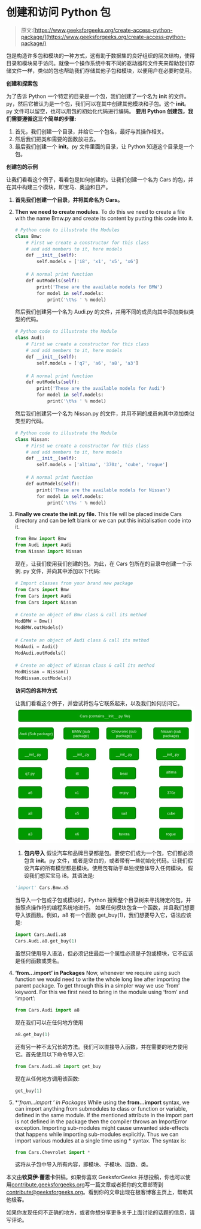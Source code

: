 # 创建和访问 Python 包

> 原文:[https://www.geeksforgeeks.org/create-access-python-package/](https://www.geeksforgeeks.org/create-access-python-package/)

包是构造许多包和模块的一种方式，这有助于数据集的良好组织的层次结构，使得目录和模块易于访问。就像一个操作系统中有不同的驱动器和文件夹来帮助我们存储文件一样，类似的包也帮助我们存储其他子包和模块，以便用户在必要时使用。

**创建和探索包**

为了告诉 Python 一个特定的目录是一个包，我们创建了一个名为 __init__ 的文件。py，然后它被认为是一个包，我们可以在其中创建其他模块和子包。这个 __init__。py 文件可以留空，也可以用包的初始化代码进行编码。
**要用 Python 创建包，我们需要遵循这三个简单的步骤:**

1.  首先，我们创建一个目录，并给它一个包名，最好与其操作相关。
2.  然后我们把类和需要的函数放进去。
3.  最后我们创建一个 __init__。py 文件里面的目录，让 Python 知道这个目录是一个包。

**创建包的示例**

让我们看看这个例子，看看包是如何创建的。让我们创建一个名为 Cars 的包，并在其中构建三个模块，即宝马、奥迪和日产。

1.  **首先我们创建一个目录，并将其命名为 Cars。**
2.  **Then we need to create modules**. To do this we need to create a file with the name Bmw.py and create its content by putting this code into it.

    ```py
    # Python code to illustrate the Modules
    class Bmw:
        # First we create a constructor for this class
        # and add members to it, here models
        def __init__(self):
            self.models = ['i8', 'x1', 'x5', 'x6']

        # A normal print function
        def outModels(self):
            print('These are the available models for BMW')
            for model in self.models:
                print('\t%s ' % model)
    ```

    然后我们创建另一个名为 Audi.py 的文件，并用不同的成员向其中添加类似类型的代码。

    ```py
    # Python code to illustrate the Module
    class Audi:
        # First we create a constructor for this class
        # and add members to it, here models
        def __init__(self):
            self.models = ['q7', 'a6', 'a8', 'a3']

        # A normal print function
        def outModels(self):
            print('These are the available models for Audi')
            for model in self.models:
                print('\t%s ' % model)
    ```

    然后我们创建另一个名为 Nissan.py 的文件，并用不同的成员向其中添加类似类型的代码。

    ```py
    # Python code to illustrate the Module
    class Nissan:
        # First we create a constructor for this class
        # and add members to it, here models
        def __init__(self):
            self.models = ['altima', '370z', 'cube', 'rogue']

        # A normal print function
        def outModels(self):
            print('These are the available models for Nissan')
            for model in self.models:
                print('\t%s ' % model)
    ```

3.  **Finally we create the __init__.py file.** This file will be placed inside Cars directory and can be left blank or we can put this initialisation code into it.

    ```py
    from Bmw import Bmw
    from Audi import Audi
    from Nissan import Nissan
    ```

    现在，让我们使用我们创建的包。为此，在 Cars 包所在的目录中创建一个示例. py 文件，并向其中添加以下代码:

    ```py
    # Import classes from your brand new package
    from Cars import Bmw
    from Cars import Audi
    from Cars import Nissan

    # Create an object of Bmw class & call its method
    ModBMW = Bmw()
    ModBMW.outModels()

    # Create an object of Audi class & call its method
    ModAudi = Audi()
    ModAudi.outModels()

    # Create an object of Nissan class & call its method
    ModNissan = Nissan()
    ModNissan.outModels()
    ```

    **访问包的各种方式**

    让我们看看这个例子，并尝试将包与它联系起来，以及我们如何访问它。
    ![](img/9fb4feb6ece49a2d99d8eef7ca7c4f96.png)

    1.  **包内导入**
        假设汽车和品牌目录都是包。要使它们成为一个包，它们都必须包含 __init__。py 文件，或者是空白的，或者带有一些初始化代码。让我们假设汽车的所有模型都是模块。使用包有助于单独或整体导入任何模块。
        假设我们想买宝马 i8。其语法是:

    ```py
    'import' Cars.Bmw.x5 
    ```

    当导入一个包或子包或模块时，Python 搜索整个目录树来寻找特定的包，并按照点操作符的编程系统地进行。
    如果任何模块包含一个函数，并且我们想要导入该函数。例如，a8 有一个函数 get_buy(1)，我们想要导入它，语法应该是:

    ```py
    import Cars.Audi.a8
    Cars.Audi.a8.get_buy(1)

    ```

    虽然只使用导入语法，但必须记住最后一个属性必须是子包或模块，它不应该是任何函数或类名。

4.  **‘from…import’ in Packages**
    Now, whenever we require using such function we would need to write the whole long line after importing the parent package. To get through this in a simpler way we use ‘from’ keyword. For this we first need to bring in the module using ‘from’ and ‘import’:

    ```py
    from Cars.Audi import a8
    ```

    现在我们可以在任何地方使用

    ```py
    a8.get_buy(1)
    ```

    还有另一种不太冗长的方法。我们可以直接导入函数，并在需要的地方使用它。首先使用以下命令导入它:

    ```py
    from Cars.Audi.a8 import get_buy
    ```

    现在从任何地方调用该函数:

    ```py
    get_buy(1)
    ```

5.  **‘from…import *’ in Packages**
    While using the **from…import** syntax, we can import anything from submodules to class or function or variable, defined in the same module. If the mentioned attribute in the import part is not defined in the package then the compiler throws an ImportError exception.
    Importing sub-modules might cause unwanted side-effects that happens while importing sub-modules explicitly. Thus we can import various modules at a single time using * syntax. The syntax is:

    ```py
    from Cars.Chevrolet import *
    ```

    这将从子包中导入所有内容，即模块、子模块、函数、类。

本文由**钦莫伊·蕾恩卡**供稿。如果你喜欢 GeeksforGeeks 并想投稿，你也可以使用[contribute.geeksforgeeks.org](http://www.contribute.geeksforgeeks.org)写一篇文章或者把你的文章邮寄到 contribute@geeksforgeeks.org。看到你的文章出现在极客博客主页上，帮助其他极客。

如果你发现任何不正确的地方，或者你想分享更多关于上面讨论的话题的信息，请写评论。